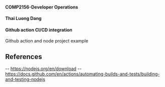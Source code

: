 #### COMP2156-Developer Operations
#### Thai Luong Dang
#### Github action CI/CD integration 


Github action and node project example
## References 
-- https://nodejs.org/en/download
-- https://docs.github.com/en/actions/automating-builds-and-tests/building-and-testing-nodejs